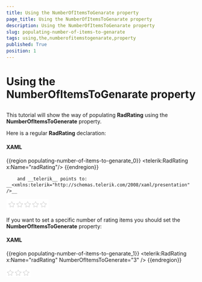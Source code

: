 ```yaml
---
title: Using the NumberOfItemsToGenarate property
page_title: Using the NumberOfItemsToGenarate property
description: Using the NumberOfItemsToGenarate property
slug: populating-number-of-items-to-genarate
tags: using,the,numberofitemstogenarate,property
published: True
position: 1
---
```


# Using the NumberOfItemsToGenarate property



## 

This tutorial will show the way of populating __RadRating__ using the __NumberOfItemsToGenerate__ property.

Here is a regular __RadRating__ declaration:

#### __XAML__

{{region populating-number-of-items-to-genarate_0}}
	<telerik:RadRating x:Name="radRating"/>
	{{endregion}}


        and __telerik__ points to: __<xmlns:telerik="http://schemas.telerik.com/2008/xaml/presentation" />__

![](images/rating_default.png)

If you want to set a specific number of rating items you should set the __NumberOfItemsToGenerate__ property:

#### __XAML__

{{region populating-number-of-items-to-genarate_1}}
	        <telerik:RadRating x:Name="radRating" NumberOfItemsToGenerate="3" />
	{{endregion}}



![](images/rating_with_3_items.png)
